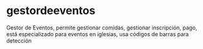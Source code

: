 gestordeeventos
===============

Gestor de Eventos, permite gestionar comidas, gestionar inscripción, pago, está especializado para eventos en iglesias, usa códigos de barras para detección
